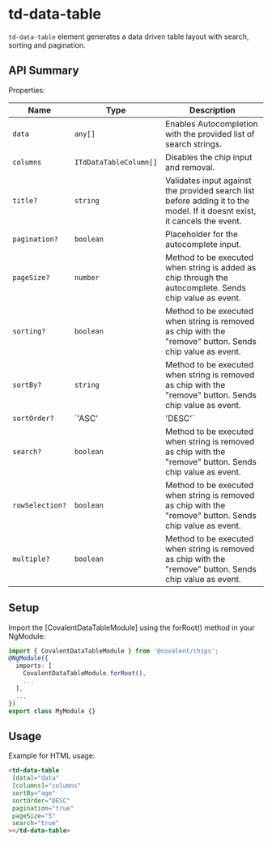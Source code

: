 # td-data-table

`td-data-table` element generates a data driven table layout with search, sorting and pagination.

## API Summary

Properties:

| Name | Type | Description |
| --- | --- | --- |
| `data` | `any[]` | Enables Autocompletion with the provided list of search strings.
| `columns` | `ITdDataTableColumn[]` | Disables the chip input and removal.
| `title?` | `string` | Validates input against the provided search list before adding it to the model. If it doesnt exist, it cancels the event.
| `pagination?` | `boolean` | Placeholder for the autocomplete input.
| `pageSize?` | `number` | Method to be executed when string is added as chip through the autocomplete. Sends chip value as event.
| `sorting?` | `boolean` | Method to be executed when string is removed as chip with the "remove" button. Sends chip value as event.
| `sortBy?` | `string` | Method to be executed when string is removed as chip with the "remove" button. Sends chip value as event.
| `sortOrder?` | `'ASC' | 'DESC'` | Method to be executed when string is removed as chip with the "remove" button. Sends chip value as event.
| `search?` | `boolean` | Method to be executed when string is removed as chip with the "remove" button. Sends chip value as event.
| `rowSelection?` | `boolean` | Method to be executed when string is removed as chip with the "remove" button. Sends chip value as event.
| `multiple?` | `boolean` | Method to be executed when string is removed as chip with the "remove" button. Sends chip value as event.

## Setup

Import the [CovalentDataTableModule] using the forRoot() method in your NgModule:

```typescript
import { CovalentDataTableModule } from '@covalent/chips';
@NgModule({
  imports: [
    CovalentDataTableModule.forRoot(),
    ...
  ],
  ...
})
export class MyModule {}
```

## Usage

Example for HTML usage:

 ```html
<td-data-table
  [data]="data"
  [columns]="columns"
  sortBy="age"
  sortOrder="DESC"
  pagination="true"
  pageSize="5"
  search="true"
></td-data-table>
 ```
